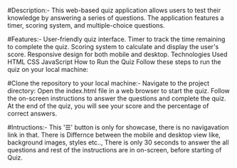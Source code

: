 #Description:-
This web-based quiz application allows users to test their knowledge by answering a series of questions. The application features a timer, scoring system, and multiple-choice questions.

#Features:-
User-friendly quiz interface.
Timer to track the time remaining to complete the quiz.
Scoring system to calculate and display the user's score.
Responsive design for both mobile and desktop.
Technologies Used
HTML
CSS
JavaScript
How to Run the Quiz
Follow these steps to run the quiz on your local machine:

#Clone the repository to your local machine:-
Navigate to the project directory:
Open the index.html file in a web browser to start the quiz.
Follow the on-screen instructions to answer the questions and complete the quiz.
At the end of the quiz, you will see your score and the percentage of correct answers.

#Intructions:-
This '☰' button is only for showcase, there is no navigavation link in that.
There is Differnce between the mobile and desktop view like, background images, styles etc..,
There is only 30 seconds to answer the all questions and rest of the instructions are in on-screen, before starting of Quiz.
